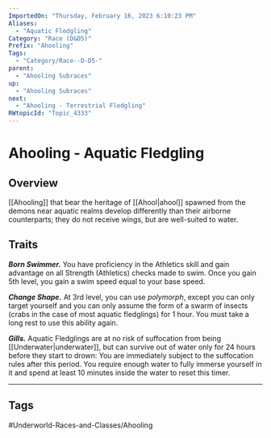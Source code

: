 ```yaml
---
ImportedOn: "Thursday, February 16, 2023 6:10:23 PM"
Aliases:
  - "Aquatic Fledgling"
Category: "Race (D&D5)"
Prefix: "Ahooling"
Tags:
  - "Category/Race--D-D5-"
parent:
  - "Ahooling Subraces"
up:
  - "Ahooling Subraces"
next:
  - "Ahooling - Terrestrial Fledgling"
RWtopicId: "Topic_4333"
---
```

# Ahooling - Aquatic Fledgling
## Overview
[[Ahooling]] that bear the heritage of [[Ahool|ahool]] spawned from the demons near aquatic realms develop differently than their airborne counterparts; they do not receive wings, but are well-suited to water.

## Traits
***Born Swimmer.*** You have proficiency in the Athletics skill and gain advantage on all Strength (Athletics) checks made to swim. Once you gain 5th level, you gain a swim speed equal to your base speed.

***Change Shape.*** At 3rd level, you can use *polymorph*, except you can only target yourself and you can only assume the form of a swarm of insects (crabs in the case of most aquatic fledglings) for 1 hour. You must take a long rest to use this ability again.

***Gills.*** Aquatic Fledglings are at no risk of suffocation from being [[Underwater|underwater]], but can survive out of water only for 24 hours before they start to drown: You are immediately subject to the suffocation rules after this period. You require enough water to fully immerse yourself in it and spend at least 10 minutes inside the water to reset this timer.


---
## Tags
#Underworld-Races-and-Classes/Ahooling

